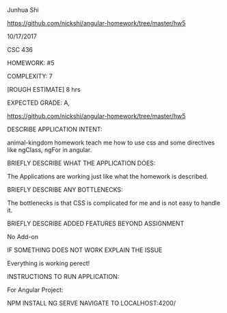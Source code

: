 Junhua Shi

https://github.com/nickshi/angular-homework/tree/master/hw5

10/17/2017

CSC 436

HOMEWORK: #5

COMPLEXITY: 7

[ROUGH ESTIMATE] 8 hrs

EXPECTED GRADE: A,

https://github.com/nickshi/angular-homework/tree/master/hw5

DESCRIBE APPLICATION INTENT:

animal-kingdom homework teach me how to use css and some directives like ngClass, ngFor in angular.

BRIEFLY DESCRIBE WHAT THE APPLICATION DOES:

The Applications are working just like what the homework is described.

BRIEFLY DESCRIBE ANY BOTTLENECKS:

The bottlenecks is that CSS is complicated for me and is not easy to handle it.

BRIEFLY DESCRIBE ADDED FEATURES BEYOND ASSIGNMENT

No Add-on

IF SOMETHING DOES NOT WORK EXPLAIN THE ISSUE

Everything is working perect!

INSTRUCTIONS TO RUN APPLICATION:

For Angular Project:

NPM INSTALL
NG SERVE
NAVIGATE TO LOCALHOST:4200/